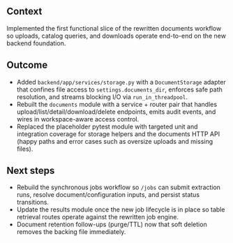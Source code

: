 ## Context
Implemented the first functional slice of the rewritten documents workflow so
uploads, catalog queries, and downloads operate end-to-end on the new backend
foundation.

## Outcome
- Added `backend/app/services/storage.py` with a `DocumentStorage` adapter that
  confines file access to `settings.documents_dir`, enforces safe path
  resolution, and streams blocking I/O via `run_in_threadpool`.
- Rebuilt the `documents` module with a service + router pair that handles
  upload/list/detail/download/delete endpoints, emits audit events, and wires in
  workspace-aware access control.
- Replaced the placeholder pytest module with targeted unit and integration
  coverage for storage helpers and the documents HTTP API (happy paths and error
  cases such as oversize uploads and missing files).

## Next steps
- Rebuild the synchronous jobs workflow so `/jobs` can submit extraction runs,
  resolve document/configuration inputs, and persist status transitions.
- Update the results module once the new job lifecycle is in place so table
  retrieval routes operate against the rewritten job engine.
- Document retention follow-ups (purge/TTL) now that soft deletion removes the
  backing file immediately.
